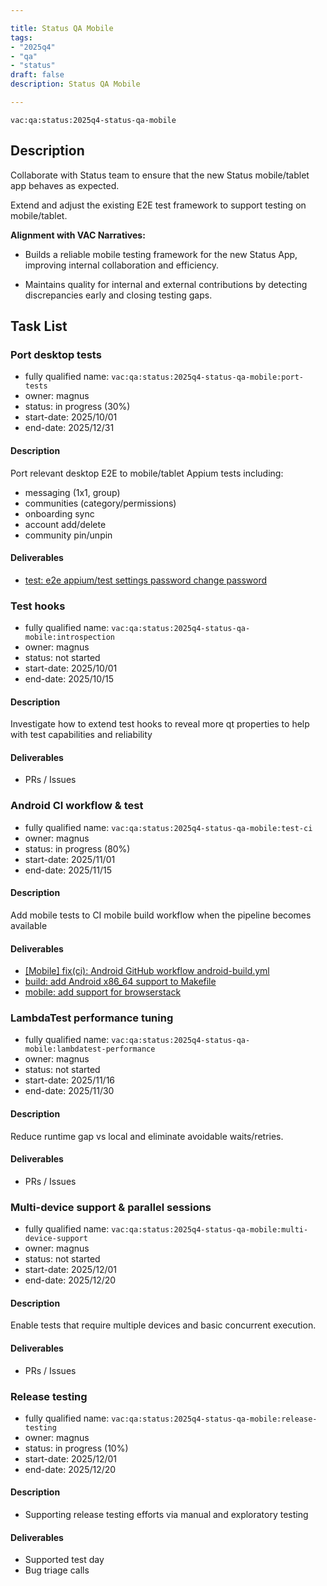 ```yaml
---

title: Status QA Mobile
tags:
- "2025q4"
- "qa"
- "status"
draft: false
description: Status QA Mobile

---
```


`vac:qa:status:2025q4-status-qa-mobile`

## Description

Collaborate with Status team to ensure that the new Status mobile/tablet app behaves as expected.

Extend and adjust the existing E2E test framework to support testing on mobile/tablet.

**Alignment with VAC Narratives:**

- Builds a reliable mobile testing framework for the new Status App, improving internal collaboration and efficiency.

- Maintains quality for internal and external contributions by detecting discrepancies early and closing testing gaps.


## Task List

### Port desktop tests

- fully qualified name: `vac:qa:status:2025q4-status-qa-mobile:port-tests`
- owner: magnus
- status: in progress (30%)
- start-date: 2025/10/01
- end-date: 2025/12/31

#### Description

Port relevant desktop E2E to mobile/tablet Appium tests including:
- messaging (1x1, group)
- communities (category/permissions)
- onboarding sync
- account add/delete
- community pin/unpin

#### Deliverables
- [test: e2e appium/test settings password change password](https://github.com/status-im/status-desktop/pull/18977)

### Test hooks

- fully qualified name: `vac:qa:status:2025q4-status-qa-mobile:introspection`
- owner: magnus
- status: not started
- start-date: 2025/10/01
- end-date: 2025/10/15

#### Description

Investigate how to extend test hooks to reveal more qt properties to help with test capabilities and reliability

#### Deliverables

- PRs / Issues
  

### Android CI workflow & test

- fully qualified name: `vac:qa:status:2025q4-status-qa-mobile:test-ci`
- owner: magnus
- status: in progress (80%)
- start-date: 2025/11/01
- end-date: 2025/11/15

#### Description

Add mobile tests to CI mobile build workflow when the pipeline becomes available

#### Deliverables
- [[Mobile] fix(ci): Android GitHub workflow android-build.yml](https://github.com/status-im/status-desktop/pull/18975)
- [build: add Android x86_64 support to Makefile](https://github.com/status-im/status-go/pull/6990)
- [mobile: add support for browserstack](https://github.com/status-im/status-desktop/issues/19088)

### LambdaTest performance tuning

- fully qualified name: `vac:qa:status:2025q4-status-qa-mobile:lambdatest-performance`
- owner: magnus
- status: not started
- start-date: 2025/11/16
- end-date: 2025/11/30

#### Description

Reduce runtime gap vs local and eliminate avoidable waits/retries.

#### Deliverables

- PRs / Issues


### Multi-device support & parallel sessions

- fully qualified name: `vac:qa:status:2025q4-status-qa-mobile:multi-device-support`
- owner: magnus
- status: not started
- start-date: 2025/12/01
- end-date: 2025/12/20

#### Description

Enable tests that require multiple devices and basic concurrent execution.

#### Deliverables

- PRs / Issues


### Release testing

- fully qualified name: `vac:qa:status:2025q4-status-qa-mobile:release-testing`
- owner: magnus
- status: in progress (10%)
- start-date: 2025/12/01
- end-date: 2025/12/20

#### Description

- Supporting release testing efforts via manual and exploratory testing

#### Deliverables
- Supported test day
- Bug triage calls

